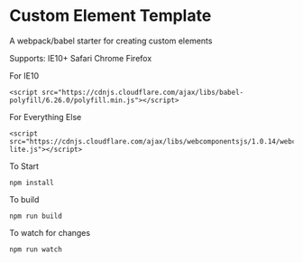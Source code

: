 # Custom Element Template
A webpack/babel starter for creating custom elements

Supports: 
IE10+
Safari
Chrome
Firefox

For IE10
```
<script src="https://cdnjs.cloudflare.com/ajax/libs/babel-polyfill/6.26.0/polyfill.min.js"></script>
```

For Everything Else
```
<script src="https://cdnjs.cloudflare.com/ajax/libs/webcomponentsjs/1.0.14/webcomponents-lite.js"></script>
```

To Start
```
npm install
```

To build
```
npm run build
```

To watch for changes
```
npm run watch
```
